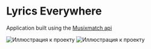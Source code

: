 # Lyrics Everywhere
Application built using the [Musixmatch api](https://developer.musixmatch.com)

![Иллюстрация к проекту](https://drive.google.com/uc?export=download&id=0B0YnaV77PE5TMXA5em9SM2dTVXc) 
![Иллюстрация к проекту](https://drive.google.com/uc?export=download&id=0B0YnaV77PE5TM2dOVUd2QjBoVXM)
